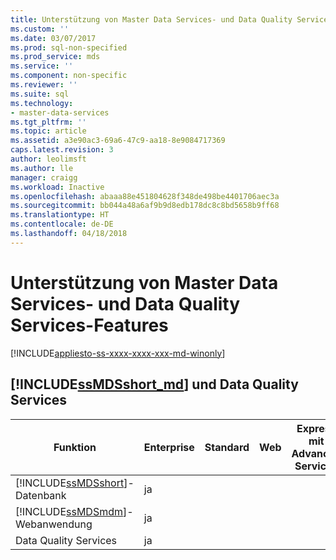 ```yaml
---
title: Unterstützung von Master Data Services- und Data Quality Services-Features | Microsoft-Dokumentation
ms.custom: ''
ms.date: 03/07/2017
ms.prod: sql-non-specified
ms.prod_service: mds
ms.service: ''
ms.component: non-specific
ms.reviewer: ''
ms.suite: sql
ms.technology:
- master-data-services
ms.tgt_pltfrm: ''
ms.topic: article
ms.assetid: a3e90ac3-69a6-47c9-aa18-8e9084717369
caps.latest.revision: 3
author: leolimsft
ms.author: lle
manager: craigg
ms.workload: Inactive
ms.openlocfilehash: abaaa88e451804628f348de498be4401706aec3a
ms.sourcegitcommit: bb044a48a6af9b9d8edb178dc8c8bd5658b9ff68
ms.translationtype: HT
ms.contentlocale: de-DE
ms.lasthandoff: 04/18/2018
---
```

# <a name="master-data-services-and-data-quality-services-features-support"></a>Unterstützung von Master Data Services- und Data Quality Services-Features

[!INCLUDE[appliesto-ss-xxxx-xxxx-xxx-md-winonly](../includes/appliesto-ss-xxxx-xxxx-xxx-md-winonly.md)]


## <a name="includessmdsshortmdincludesssmdsshort-mdmd-and-data-quality-services"></a>[!INCLUDE[ssMDSshort_md](../includes/ssmdsshort-md.md)] und Data Quality Services
|Funktion|Enterprise|Standard|Web|Express mit Advanced Services|Express mit Tools|Express|Entwickler|  
|-------------|----------------|--------------|---------|------------------------------------|------------------------|-------------|---------------|  
|[!INCLUDE[ssMDSshort](../includes/ssmdsshort-md.md)]-Datenbank|ja||||||ja|  
|[!INCLUDE[ssMDSmdm](../includes/ssmdsmdm-md.md)]-Webanwendung|ja||||||ja|  
|Data Quality Services|ja||||||ja|  



